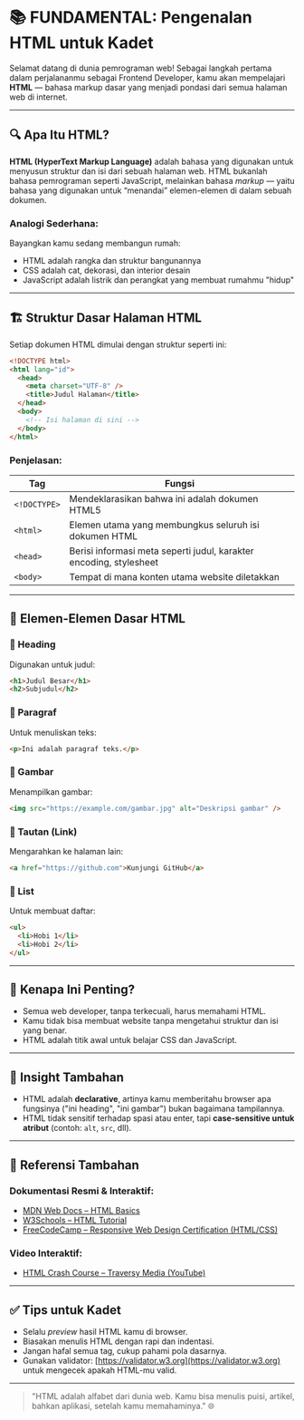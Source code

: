 # 📚 FUNDAMENTAL: Pengenalan HTML untuk Kadet

Selamat datang di dunia pemrograman web! Sebagai langkah pertama dalam perjalananmu sebagai Frontend Developer, kamu akan mempelajari **HTML** — bahasa markup dasar yang menjadi pondasi dari semua halaman web di internet.

---

## 🔍 Apa Itu HTML?

**HTML (HyperText Markup Language)** adalah bahasa yang digunakan untuk menyusun struktur dan isi dari sebuah halaman web. HTML bukanlah bahasa pemrograman seperti JavaScript, melainkan bahasa *markup* — yaitu bahasa yang digunakan untuk “menandai” elemen-elemen di dalam sebuah dokumen.

### Analogi Sederhana:

Bayangkan kamu sedang membangun rumah:

- HTML adalah rangka dan struktur bangunannya
- CSS adalah cat, dekorasi, dan interior desain
- JavaScript adalah listrik dan perangkat yang membuat rumahmu "hidup"

---

## 🏗 Struktur Dasar Halaman HTML

Setiap dokumen HTML dimulai dengan struktur seperti ini:

```html
<!DOCTYPE html>
<html lang="id">
  <head>
    <meta charset="UTF-8" />
    <title>Judul Halaman</title>
  </head>
  <body>
    <!-- Isi halaman di sini -->
  </body>
</html>
```

### Penjelasan:

| Tag          | Fungsi                                                             |
| ------------ | ------------------------------------------------------------------ |
| `<!DOCTYPE>` | Mendeklarasikan bahwa ini adalah dokumen HTML5                     |
| `<html>`     | Elemen utama yang membungkus seluruh isi dokumen HTML              |
| `<head>`     | Berisi informasi meta seperti judul, karakter encoding, stylesheet |
| `<body>`     | Tempat di mana konten utama website diletakkan                     |

---

## 🧩 Elemen-Elemen Dasar HTML

### 📌 Heading

Digunakan untuk judul:

```html
<h1>Judul Besar</h1>
<h2>Subjudul</h2>
```

### 📌 Paragraf

Untuk menuliskan teks:

```html
<p>Ini adalah paragraf teks.</p>
```

### 📌 Gambar

Menampilkan gambar:

```html
<img src="https://example.com/gambar.jpg" alt="Deskripsi gambar" />
```

### 📌 Tautan (Link)

Mengarahkan ke halaman lain:

```html
<a href="https://github.com">Kunjungi GitHub</a>
```

### 📌 List

Untuk membuat daftar:

```html
<ul>
  <li>Hobi 1</li>
  <li>Hobi 2</li>
</ul>
```

---

## 📖 Kenapa Ini Penting?

- Semua web developer, tanpa terkecuali, harus memahami HTML.
- Kamu tidak bisa membuat website tanpa mengetahui struktur dan isi yang benar.
- HTML adalah titik awal untuk belajar CSS dan JavaScript.

---

## 🧠 Insight Tambahan

- HTML adalah **declarative**, artinya kamu memberitahu browser apa fungsinya ("ini heading", "ini gambar") bukan bagaimana tampilannya.
- HTML tidak sensitif terhadap spasi atau enter, tapi **case-sensitive untuk atribut** (contoh: `alt`, `src`, dll).

---

## 🔗 Referensi Tambahan

### Dokumentasi Resmi & Interaktif:

- [MDN Web Docs – HTML Basics](https://developer.mozilla.org/en-US/docs/Learn/HTML/Introduction_to_HTML)
- [W3Schools – HTML Tutorial](https://www.w3schools.com/html/)
- [FreeCodeCamp – Responsive Web Design Certification (HTML/CSS)](https://www.freecodecamp.org/learn/)

### Video Interaktif:

- [HTML Crash Course – Traversy Media (YouTube)](https://www.youtube.com/watch?v=UB1O30fR-EE)

---

## ✅ Tips untuk Kadet

- Selalu *preview* hasil HTML kamu di browser.
- Biasakan menulis HTML dengan rapi dan indentasi.
- Jangan hafal semua tag, cukup pahami pola dasarnya.
- Gunakan validator: [https://validator.w3.org](https://validator.w3.org) untuk mengecek apakah HTML-mu valid.

---

> "HTML adalah alfabet dari dunia web. Kamu bisa menulis puisi, artikel, bahkan aplikasi, setelah kamu memahaminya." 🌐

